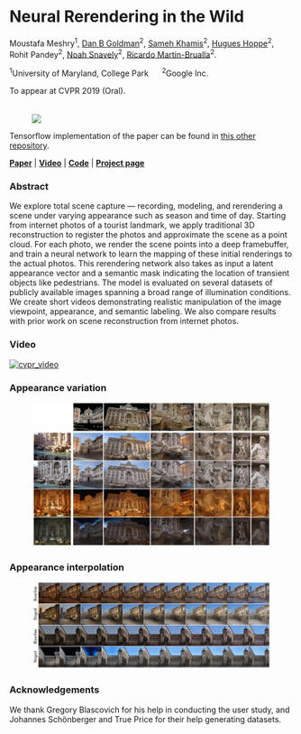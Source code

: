# Neural Rerendering in the Wild
Moustafa Meshry<sup>1</sup>, 
[Dan B Goldman](http://www.danbgoldman.com/)<sup>2</sup>, 
[Sameh Khamis](http://www.samehkhamis.com/)<sup>2</sup>, 
[Hugues Hoppe](http://hhoppe.com/)<sup>2</sup>, 
Rohit Pandey<sup>2</sup>, 
[Noah Snavely](http://www.cs.cornell.edu/~snavely/)<sup>2</sup>, 
[Ricardo Martin-Brualla](http://www.ricardomartinbrualla.com/)<sup>2</sup>.

<sup>1</sup>University of Maryland, College Park &nbsp;&nbsp;&nbsp;&nbsp; <sup>2</sup>Google Inc.

To appear at CVPR 2019 (Oral). <br><br>


<figure class="image">
  <!--- <img src="imgs/teaser_with_caption.jpg" width="450px""> --->
  <img align="center" src="https://github.com/MoustafaMeshry/neural_rerendering_in_the_wild/blob/master/imgs/teaser_with_caption.jpg?raw=true" width="500px">
</figure>

<!--- ![Teaser figure](https://github.com/MoustafaMeshry/neural_rerendering_in_the_wild/blob/master/imgs/teaser_with_caption.jpg?raw=true | width=450) --->
                                                                                                                                              
Tensorflow implementation of the paper can be found in [this other repository](https://github.com/google/neural_rerendering_in_the_wild).

[**Paper**](https://arxiv.org/abs/1904.04290) | [**Video**](https://www.youtube.com/watch?v=E1crWQn_kmY) | [**Code**](https://github.com/google/neural_rerendering_in_the_wild) | [**Project page**](https://moustafameshry.github.io/neural_rerendering_in_the_wild/)

### Abstract

We explore total scene capture — recording, modeling, and rerendering a scene under varying appearance such as season and time of day.
Starting from internet photos of a tourist landmark, we apply traditional 3D reconstruction to register the photos and approximate the scene as a point cloud.
For each photo, we render the scene points into a deep framebuffer,
and train a neural network to learn the mapping of these initial renderings to the actual photos.
This rerendering network also takes as input a latent appearance vector and a semantic mask indicating the location of transient objects like pedestrians.
The model is evaluated on several datasets of publicly available images spanning a broad range of illumination conditions.
We create short videos demonstrating realistic manipulation of the image viewpoint, appearance, and semantic labeling.
We also compare results with prior work on scene reconstruction from internet photos.

### Video
[![cvpr_video](https://img.youtube.com/vi/E1crWQn_kmY/0.jpg)](https://www.youtube.com/watch?v=E1crWQn_kmY)

<!---
### Paper
--->

<!---
### Results
<figure class="image">
  <img src="imgs/teaser/teaser_part1.jpg" width="450px">
  <figcaption>(a) Input deep buffer</figcaption>
  <img src="imgs/teaser/teaser_part2.jpg" width="450px">
  <figcaption>(b) Output rerenderings</figcaption>
</figure>
<figure class="image">
  <img src="imgs/teaser_with_caption.jpg" width="450px"">
</figure>
--->
                                                        
### Appearance variation
<figure class="image">
  <img src="imgs/app_variatoin.jpg" width="900px">
</figure>
<!--- [![app_variation] (https://github.com/MoustafaMeshry/neural_rerendering_in_the_wild/blob/master/imgs/app_variatoin.jpg?raw=true | width=900)] --->

### Appearance interpolation
<figure class="image">
  <img src="imgs/app_interpolation.jpg" width="900px">
</figure>
<!--- [![app_interpolation] (https://github.com/MoustafaMeshry/neural_rerendering_in_the_wild/blob/master/imgs/app_interpolation.jpg?raw=true | width=900)] --->

### Acknowledgements
We thank Gregory Blascovich for his help in conducting the user study, and Johannes Schönberger and True Price for their help generating datasets.
